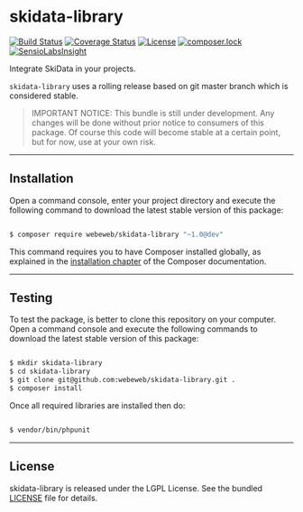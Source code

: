skidata-library
===============

[![Build Status](https://travis-ci.org/webeweb/skidata-library.svg?branch=master)](https://travis-ci.org/webeweb/skidata-library) [![Coverage Status](https://coveralls.io/repos/github/webeweb/skidata-library/badge.svg?branch=master)](https://coveralls.io/github/webeweb/skidata-library?branch=master) [![License](https://poser.pugx.org/webeweb/skidata-library/license)](https://packagist.org/packages/webeweb/skidata-library) [![composer.lock](https://poser.pugx.org/webeweb/skidata-library/composerlock)](https://packagist.org/packages/webeweb/skidata-library) [![SensioLabsInsight](https://insight.sensiolabs.com/projects/a67f76e2-73b5-4ba1-84ea-19d1ce979458/mini.png)](https://insight.sensiolabs.com/projects/a67f76e2-73b5-4ba1-84ea-19d1ce979458)

Integrate SkiData in your projects.

`skidata-library` uses a rolling release based on git master branch which is
considered stable.

> IMPORTANT NOTICE: This bundle is still under development. Any changes will be
> done without prior notice to consumers of this package. Of course this code
> will become stable at a certain point, but for now, use at your own risk.

---

## Installation

Open a command console, enter your project directory and execute the following
command to download the latest stable version of this package:

```bash

$ composer require webeweb/skidata-library "~1.0@dev"

```

This command requires you to have Composer installed globally, as explained
in the [installation chapter](https://getcomposer.org/doc/00-intro.md) of the
Composer documentation.

---

## Testing

To test the package, is better to clone this repository on your computer.
Open a command console and execute the following commands to download the latest
stable version of this package:

```bash

$ mkdir skidata-library
$ cd skidata-library
$ git clone git@github.com:webeweb/skidata-library.git .
$ composer install

```

Once all required libraries are installed then do:

```bash

$ vendor/bin/phpunit

```

---

## License

skidata-library is released under the LGPL License. See the bundled [LICENSE](LICENSE)
file for details.
